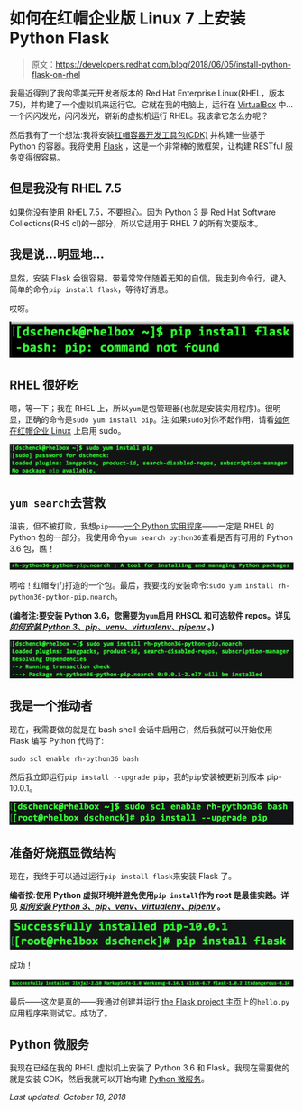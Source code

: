 # 如何在红帽企业版 Linux 7 上安装 Python Flask

> 原文：<https://developers.redhat.com/blog/2018/06/05/install-python-flask-on-rhel>

我最近得到了我的零美元开发者版本的 Red Hat Enterprise Linux(RHEL，版本 7.5)，并构建了一个虚拟机来运行它。它就在我的电脑上，运行在 [VirtualBox](https://www.virtualbox.org/) 中...一个闪闪发光，闪闪发光，崭新的虚拟机运行 RHEL。我该拿它怎么办呢？

然后我有了一个想法:我将安装[红帽容器开发工具包(CDK)](https://developers.redhat.com/products/cdk/overview/) 并构建一些基于 Python 的容器。我将使用 [Flask](http://flask.pocoo.org/) ，这是一个非常棒的微框架，让构建 RESTful 服务变得很容易。

## 但是我没有 RHEL 7.5

如果你没有使用 RHEL 7.5，不要担心。因为 Python 3 是 Red Hat Software Collections(RHS cl)的一部分，所以它适用于 RHEL 7 的所有次要版本。

## 我是说...明显地...

显然，安装 Flask 会很容易。带着常常伴随着无知的自信，我走到命令行，键入简单的命令`pip install flask`，等待好消息。

哎呀。

![](img/a995453e46d75f795fb307f7d4630480.png)

## RHEL 很好吃

嗯，等一下；我在 RHEL 上，所以`yum`是包管理器(也就是安装实用程序)。很明显，正确的命令是`sudo yum install pip`。注:如果`sudo`对你不起作用，请看[如何在红帽企业 Linux](https://developers.redhat.com/blog/2018/08/15/how-to-enable-sudo-on-rhel/) 上启用 sudo。

![](img/4fce3f66f1442afb69b2b53a282b8adb.png)

## `yum search`去营救

沮丧，但不被打败，我想`pip`——[一个 Python 实用程序](https://en.wikipedia.org/wiki/Recursive_acronym#Notable_examples)——一定是 RHEL 的 Python 包的一部分。我使用命令`yum search python36`查看是否有可用的 Python 3.6 包，瞧！

![](img/58a3dcac3fcbd92c491d0bb259cb179e.png)

啊哈！红帽专门打造的一个包。最后，我要找的安装命令:`sudo yum install rh-python36-python-pip.noarch`。

**(编者注:要安装 Python 3.6，您需要为`yum`启用 RHSCL 和可选软件 repos。详见 [*如何安装 Python 3、pip、venv、virtualenv、pipenv*](https://developers.redhat.com/blog/2018/08/13/install-python3-rhel/) 。)**

![](img/a83ed007f01367d8bf20f522cfce2a7f.png)

## 我是一个推动者

现在，我需要做的就是在 bash shell 会话中启用它，然后我就可以开始使用 Flask 编写 Python 代码了:

```
sudo scl enable rh-python36 bash
```

然后我立即运行`pip install --upgrade pip`，我的`pip`安装被更新到版本 pip-10.0.1。

![](img/d4798004603682c08d4ca87657910295.png)

## 准备好烧瓶显微结构

现在，我终于可以通过运行`pip install flask`来安装 Flask 了。

**编者按:使用 Python 虚拟环境并避免使用`pip install`作为 root 是最佳实践。详见 [*如何安装 Python 3、pip、venv、virtualenv、pipenv*](https://developers.redhat.com/blog/2018/08/13/install-python3-rhel/) 。**

![](img/7ad9b8090df0c067dff573e958c68198.png)

成功！

![](img/520fb0b97b8c94a3fecc5d49e7aa6fd0.png)

最后——这次是真的——我通过创建并运行 [the Flask project 主页](http://flask.pocoo.org/)上的`hello.py`应用程序来测试它。成功了。

## Python 微服务

我现在已经在我的 RHEL 虚拟机上安装了 Python 3.6 和 Flask。我现在需要做的就是安装 CDK，然后我就可以开始构建 [Python 微服务](https://developers.redhat.com/topics/microservices/)。

*Last updated: October 18, 2018*